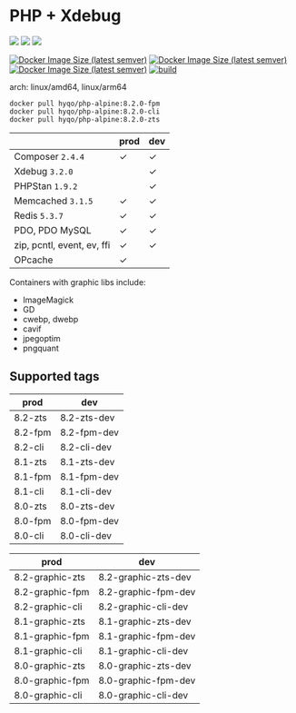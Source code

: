 # PHP + Xdebug

![](https://img.shields.io/badge/-8.2.0-informational) ![](https://img.shields.io/badge/-8.1.13-informational) ![](https://img.shields.io/badge/-8.0.26-informational) 

[![Docker Image Size (latest semver)](https://img.shields.io/docker/image-size/hyqo/php-alpine/8.2-zts-dev?label=w%2Fo%20graphic%20libs)](https://hub.docker.com/r/hyqo/php-alpine)
[![Docker Image Size (latest semver)](https://img.shields.io/docker/image-size/hyqo/php-alpine/8.2-graphic-zts-dev?label=w%2F%20graphic%20libs)](https://hub.docker.com/r/hyqo/php-alpine)
[![Docker Image Size (latest semver)](https://img.shields.io/docker/pulls/hyqo/php-alpine)](https://hub.docker.com/r/hyqo/php-alpine)
[![build](https://github.com/hyqo/docker-php-alpine/actions/workflows/build.yml/badge.svg?event=push)](https://github.com/hyqo/docker-php-alpine/actions/workflows/build.yml)

arch: linux/amd64, linux/arm64

```
docker pull hyqo/php-alpine:8.2.0-fpm
docker pull hyqo/php-alpine:8.2.0-cli
docker pull hyqo/php-alpine:8.2.0-zts
```

|                                   | prod    | dev     |
|-----------------------------------|---------|---------|
| Composer `2.4.4`   | &check; | &check; |
| Xdebug `3.2.0`       |         | &check; |
| PHPStan `1.9.2`     |         | &check; |
| Memcached `3.1.5` | &check; | &check; |
| Redis `5.3.7`         | &check; | &check; |
| PDO, PDO MySQL                    | &check; | &check; |
| zip, pcntl, event, ev, ffi        | &check; | &check; |
| OPcache                           | &check; |         |

Containers with graphic libs include:
* ImageMagick
* GD
* cwebp, dwebp
* cavif
* jpegoptim
* pngquant

## Supported tags

| prod | dev |
| --- | --- |
| 8.2-zts | 8.2-zts-dev |
| 8.2-fpm | 8.2-fpm-dev |
| 8.2-cli | 8.2-cli-dev |
| 8.1-zts | 8.1-zts-dev |
| 8.1-fpm | 8.1-fpm-dev |
| 8.1-cli | 8.1-cli-dev |
| 8.0-zts | 8.0-zts-dev |
| 8.0-fpm | 8.0-fpm-dev |
| 8.0-cli | 8.0-cli-dev |


| prod | dev |
| --- | --- |
| 8.2-graphic-zts | 8.2-graphic-zts-dev |
| 8.2-graphic-fpm | 8.2-graphic-fpm-dev |
| 8.2-graphic-cli | 8.2-graphic-cli-dev |
| 8.1-graphic-zts | 8.1-graphic-zts-dev |
| 8.1-graphic-fpm | 8.1-graphic-fpm-dev |
| 8.1-graphic-cli | 8.1-graphic-cli-dev |
| 8.0-graphic-zts | 8.0-graphic-zts-dev |
| 8.0-graphic-fpm | 8.0-graphic-fpm-dev |
| 8.0-graphic-cli | 8.0-graphic-cli-dev |

